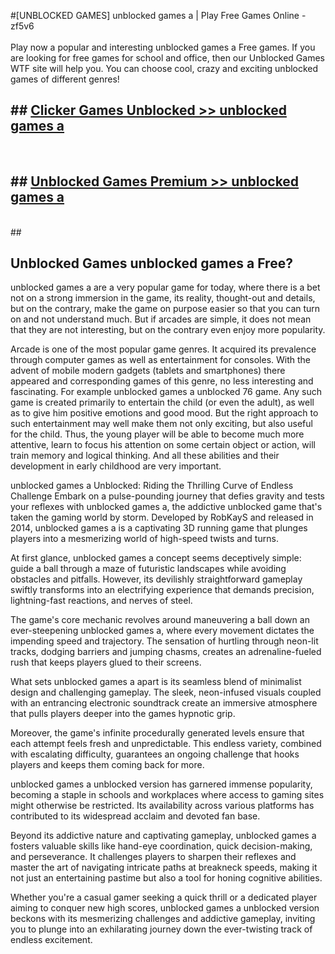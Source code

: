 #[UNBLOCKED GAMES] unblocked games a | Play Free Games Online - zf5v6 <br>
<br>
Play now a popular and interesting unblocked games a Free games. If you are looking for free games for school and office, then our Unblocked Games WTF site will help you. You can choose cool, crazy and exciting unblocked games of different genres!


## ##  [Clicker Games Unblocked >> unblocked games a](http://freeplayer.one?title=unblocked_games_a&ref=22)
  <br>

##  ## [Unblocked Games Premium >> unblocked games a](http://freeplayer.one?title=unblocked_games_a&ref=22)
  <br>
  ##



## Unblocked Games unblocked games a Free?

unblocked games a are a very popular game for today, where there is a bet not on a strong immersion in the game, its reality, thought-out and details, but on the contrary, make the game on purpose easier so that you can turn on and not understand much. But if arcades are simple, it does not mean that they are not interesting, but on the contrary even enjoy more popularity.

Arcade is one of the most popular game genres. It acquired its prevalence through computer games as well as entertainment for consoles. With the advent of mobile modern gadgets (tablets and smartphones) there appeared and corresponding games of this genre, no less interesting and fascinating. For example unblocked games a unblocked 76 game. Any such game is created primarily to entertain the child (or even the adult), as well as to give him positive emotions and good mood. But the right approach to such entertainment may well make them not only exciting, but also useful for the child. Thus, the young player will be able to become much more attentive, learn to focus his attention on some certain object or action, will train memory and logical thinking. And all these abilities and their development in early childhood are very important.

unblocked games a Unblocked: Riding the Thrilling Curve of Endless Challenge
Embark on a pulse-pounding journey that defies gravity and tests your reflexes with unblocked games a, the addictive unblocked game that's taken the gaming world by storm. Developed by RobKayS and released in 2014, unblocked games a is a captivating 3D running game that plunges players into a mesmerizing world of high-speed twists and turns.

At first glance, unblocked games a concept seems deceptively simple: guide a ball through a maze of futuristic landscapes while avoiding obstacles and pitfalls. However, its devilishly straightforward gameplay swiftly transforms into an electrifying experience that demands precision, lightning-fast reactions, and nerves of steel.

The game's core mechanic revolves around maneuvering a ball down an ever-steepening unblocked games a, where every movement dictates the impending speed and trajectory. The sensation of hurtling through neon-lit tracks, dodging barriers and jumping chasms, creates an adrenaline-fueled rush that keeps players glued to their screens.

What sets unblocked games a apart is its seamless blend of minimalist design and challenging gameplay. The sleek, neon-infused visuals coupled with an entrancing electronic soundtrack create an immersive atmosphere that pulls players deeper into the games hypnotic grip.

Moreover, the game's infinite procedurally generated levels ensure that each attempt feels fresh and unpredictable. This endless variety, combined with escalating difficulty, guarantees an ongoing challenge that hooks players and keeps them coming back for more.

unblocked games a unblocked version has garnered immense popularity, becoming a staple in schools and workplaces where access to gaming sites might otherwise be restricted. Its availability across various platforms has contributed to its widespread acclaim and devoted fan base.

Beyond its addictive nature and captivating gameplay, unblocked games a fosters valuable skills like hand-eye coordination, quick decision-making, and perseverance. It challenges players to sharpen their reflexes and master the art of navigating intricate paths at breakneck speeds, making it not just an entertaining pastime but also a tool for honing cognitive abilities.

Whether you're a casual gamer seeking a quick thrill or a dedicated player aiming to conquer new high scores, unblocked games a unblocked version beckons with its mesmerizing challenges and addictive gameplay, inviting you to plunge into an exhilarating journey down the ever-twisting track of endless excitement.